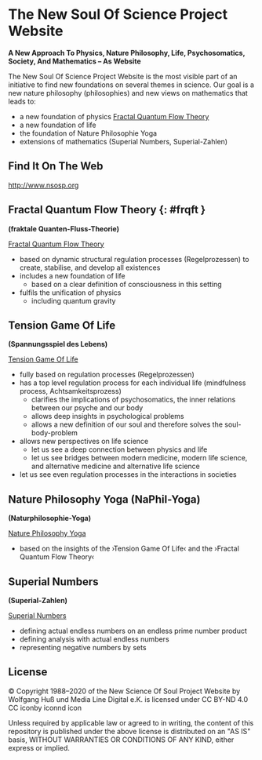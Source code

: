# The New Soul Of Science Project Website
**A New Approach To Physics, Nature Philosophy, Life, Psychosomatics, Society, And Mathematics – As Website**

The New Soul Of Science Project Website is the most visible part of an initiative to find new foundations on several themes in science. Our goal is a new nature philosophy (philosophies) and new views on mathematics that leads to:

- a new foundation of physics [Fractal Quantum Flow Theory](#frqft)
- a new foundation of life
- the foundation of Nature Philosophie Yoga
- extensions of mathematics (Superial Numbers, Superial-Zahlen)
  

## Find It On The Web

http://www.nsosp.org


## Fractal Quantum Flow Theory {: #frqft }

**(fraktale Quanten-Fluss-Theorie)**

[Fractal Quantum Flow Theory](http://www.nsosp.org/FrQFT)

- based on dynamic structural regulation processes (Regelprozessen) to create, stabilise, and develop all existences
- includes a new foundation of life
  - based on a clear definition of consciousness in this setting
- fulfils the unification of physics
  - including quantum gravity


## Tension Game Of Life

**(Spannungsspiel des Lebens)**

[Tension Game Of Life](http://www.nsosp.org/spannung)

- fully based on regulation processes (Regelprozessen)
- has a top level regulation process for each individual life (mindfulness process, Achtsamkeitsprozess)
  - clarifies the implications of psychosomatics, the inner relations between our psyche and our body
  - allows deep insights in psychological problems 
  - allows a new definition of our soul and therefore solves the soul-body-problem
- allows new perspectives on life science
  - let us see a deep connection between physics and life
  - let us see bridges between modern medicine, modern life science, and alternative medicine and alternative life science
- let us see even regulation processes in the interactions in societies


## Nature Philosophy Yoga (NaPhil-Yoga)

**(Naturphilosophie-Yoga)**

[Nature Philosophy Yoga](http://www.NaPhil-Yoga.org)

- based on the insights of the ›Tension Game Of Life‹ and the ›Fractal Quantum Flow Theory‹


## Superial Numbers

**(Superial-Zahlen)**

[Superial Numbers](http://www.nsosp.org/de/Superial-Zahlen)

- defining actual endless numbers on an endless prime number product 
- defining analysis with actual endless numbers 
- representing negative numbers by sets 


## License

© Copyright 1988–2020 of the New Science Of Soul Project Website by Wolfgang Huß und Media Line Digital e.K. is licensed under CC BY-ND 4.0 CC iconby iconnd icon

Unless required by applicable law or agreed to in writing, the content of this repository is published under the above license is distributed on an "AS IS" basis, WITHOUT WARRANTIES OR CONDITIONS OF ANY KIND, either express or implied.
